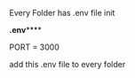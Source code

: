 Every Folder has .env file init


****.env********


PORT = 3000



add this .env file to every folder
